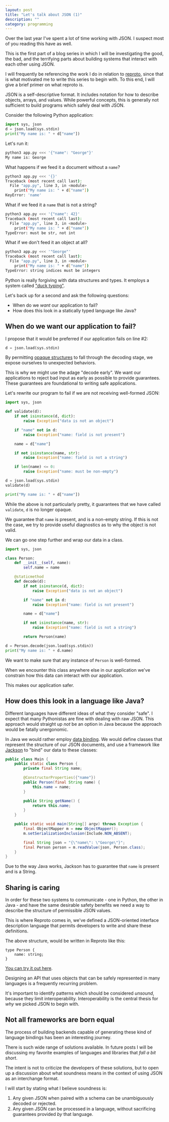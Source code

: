 ```yaml
---
layout: post
title: "Let's talk about JSON (1)"
description: ""
category: programming
---
```


Over the last year I've spent a lot of time working with JSON.
I suspect most of you reading this have as well.

This is the first part of a blog series in which I will be investigating the good, the bad, and the
terrifying parts about building systems that interact with each other using JSON.

<!-- more -->

I will frequently be referencing the work I do in relation to [reproto], since that is what
motivated me to write this series to begin with.
To this end, I will give a brief primer on what reproto is.

JSON is a self-descriptive format.
It includes notation for how to describe objects, arrays, and values.
While powerful concepts, this is generally not sufficient to build programs which safely deal with
JSON.

Consider the following Python application:

```python
import sys, json
d = json.load(sys.stdin)
print("My name is: " + d["name"])
```

Let's run it:

```bash
python3 app.py <<< '{"name": "George"}'
My name is: George
```

What happens if we feed it a document without a `name`?

```bash
python3 app.py <<< '{}'
Traceback (most recent call last):
  File "app.py", line 3, in <module>
    print("My name is: " + d["name"])
KeyError: 'name'
```

What if we feed it a `name` that is not a string?

```bash
python3 app.py <<< '{"name": 42}'
Traceback (most recent call last):
  File "app.py", line 3, in <module>
    print("My name is: " + d["name"])
TypeError: must be str, not int
```

What if we don't feed it an object at all?

```bash
python3 app.py <<< '"George"'
Traceback (most recent call last):
  File "app.py", line 3, in <module>
    print("My name is: " + d["name"])
TypeError: string indices must be integers
```

Python is really forgiving with data structures and types.
It employs a system called ["duck typing"][duck-typing].

Let's back up for a second and ask the following questions:

 * When do we _want_ our application to fail?
 * How does this look in a statically typed language like Java?

[reproto]: https://reproto.github.io

## When do we want our application to fail?

I propose that it would be preferred if our application fails on line #2:

```python
d = json.load(sys.stdin)
```

By permitting [opaque structures] to fall through the decoding stage, we expose ourselves to
unexpected behaviors.

This is why we might use the adage "decode early".
We want our applications to reject bad input as early as possible to provide guarantees.
These guarantees are foundational to writing safe applications.

Let's rewrite our program to fail if we are not receiving well-formed JSON:

```python
import sys, json

def validate(d):
    if not isinstance(d, dict):
        raise Exception("data is not an object")

    if "name" not in d:
        raise Exception("name: field is not present")

    name = d["name"]

    if not isinstance(name, str):
        raise Exception("name: field is not a string")

    if len(name) <= 0:
        raise Exception("name: must be non-empty")

d = json.load(sys.stdin)
validate(d)

print("My name is: " + d["name"])
```

While the above is not particularly pretty, it guarantees that we have called `validate`, `d` is no
longer opaque.

We guarantee that `name` is present, and is a non-empty string.
If this is not the case, we try to provide useful diagnostics as to why the object is not valid.

We can go one step further and wrap our data in a class.

```python
import sys, json

class Person:
    def __init__(self, name):
        self.name = name

    @staticmethod
    def decode(d):
        if not isinstance(d, dict):
            raise Exception("data is not an object")

        if "name" not in d:
            raise Exception("name: field is not present")

        name = d["name"]

        if not isinstance(name, str):
            raise Exception("name: field is not a string")

        return Person(name)

d = Person.decode(json.load(sys.stdin))
print("My name is: " + d.name)
```

We want to make sure that any instance of `Person` is well-formed.

When we encounter this class anywhere else in our application we've constrain how this data can
interact with our application.

This makes our application safer.

[opaque structures]: https://en.wikipedia.org/wiki/Opaque_data_type
[duck-typing]: https://en.wikipedia.org/wiki/Duck_typing

## How does this look in a language like Java?

Different languages have different ideas of what they consider "safe".
I expect that many Pythonistas are fine with dealing with raw JSON.
This approach would straight up _not_ be an option in Java because the approach would be fatally
unergonomic.

In Java we would rather employ [data binding].
We would define classes that represent the structure of our JSON documents, and use a framework
like [Jackson] to "bind" our data to these classes:

```java
public class Main {
    public static class Person {
        private final String name;

        @ConstructorProperties({"name"})
        public Person(final String name) {
            this.name = name;
        }

        public String getName() {
            return this.name;
        }
    }

    public static void main(String[] argv) throws Exception {
        final ObjectMapper m = new ObjectMapper();
        m.setSerializationInclusion(Include.NON_ABSENT);

        final String json = "{\"name\": \"George\"}";
        final Person person = m.readValue(json, Person.class);
    }
}
```

Due to the way Java works, Jackson has to guarantee that `name` is present and is a String.

[Jackson]: https://github.com/FasterXML/jackson
[data binding]: https://en.wikipedia.org/wiki/Data_binding

## Sharing is caring

In order for these two systems to communicate - one in Python, the other in Java - and have the
same desirable safety benefits we need a way to describe the structure of permissible JSON values.

This is where Reproto comes in, we've defined a JSON-oriented interface description language that
permits developers to write and share these definitions.

The above structure, would be written in Reproto like this:

```reproto
type Person {
    name: string;
}
```

[You can try it out here](https://reproto.github.io).

Designing an API that uses objects that can be safely represented in many languages is a frequently
recurring problem.

It's important to identify patterns which should be considered _unsound_, because they limit
interoperability.
Interoperability is the central thesis for _why_ we picked JSON to begin with.

## Not all frameworks are born equal

The process of building backends capable of generating these kind of language bindings has been
an interesting journey.

There is such wide range of solutions available.
In future posts I will be discussing my favorite examples of languages and libraries that _fall
a bit short_.

The intent is not to criticize the developers of these solutions, but to open up a discussion about
what soundness means in the context of using JSON as an interchange format.

I will start by stating what I believe soundness is:

 1. Any given JSON when paired with a schema can be unambiguously decoded or rejected.
 2. Any given JSON can be processed in a language, without sacrificing guarantees provided _by_
    that language.
